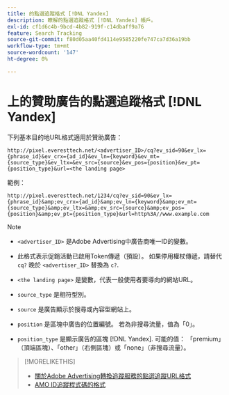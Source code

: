```yaml
---
title: 的點選追蹤格式 [!DNL Yandex]
description: 瞭解的點選追蹤格式 [!DNL Yandex] 帳戶。
exl-id: cf1d6c4b-9bcd-4b82-919f-c14dbaff9a76
feature: Search Tracking
source-git-commit: f80d05aa40fd4114e9585220fe747ca7d36a19bb
workflow-type: tm+mt
source-wordcount: '147'
ht-degree: 0%

---
```


# 上的贊助廣告的點選追蹤格式 [!DNL Yandex]

下列基本目的地URL格式適用於贊助廣告：

`http://pixel.everesttech.net/<advertiser_ID>/cq?ev_sid=90&ev_lx={phrase_id}&ev_crx={ad_id}&ev_ln={keyword}&ev_mt={source_type}&ev_ltx=&ev_src={source}&ev_pos={position}&ev_pt={position_type}&url=<the landing page>`

範例：

`http://pixel.everesttech.net/1234/cq?ev_sid=90&ev_lx={phrase_id}&amp;ev_crx={ad_id}&amp;ev_ln={keyword}&amp;ev_mt={source_type}&amp;ev_ltx=&amp;ev_src={source}&amp;ev_pos={position}&amp;ev_pt={position_type}&url=http%3A//www.example.com`

>[!NOTE]
>
>* `<advertiser_ID>` 是Adobe Advertising中廣告商唯一ID的變數。
>
>* 此格式表示促銷活動已啟用Token傳遞（預設）。 如果停用權杖傳遞，請替代 `cq?` 晚於 `<advertiser_ID>` 替換為 `c?`.
>
>* `<the landing page>` 是變數，代表一般使用者要導向的網站URL。
>
>* `source_type`  是相符型別。
>
>* `source` 是廣告顯示於搜尋或內容型網站上。
>
>* `position` 是區塊中廣告的位置編號。 若為非搜尋流量，值為「0」。
>
>* `position_type` 是顯示廣告的區塊 [!DNL Yandex]. 可能的值： 「premium」（頂端區塊）、「other」（右側區塊）或「none」（非搜尋流量）。

>[!MORELIKETHIS]
>
>* [關於Adobe Advertising轉換追蹤服務的點選追蹤URL格式](formats-click-tracking-about.md)
>* [AMO ID追蹤程式碼的格式](skwcid-tracking-parameter.md)
